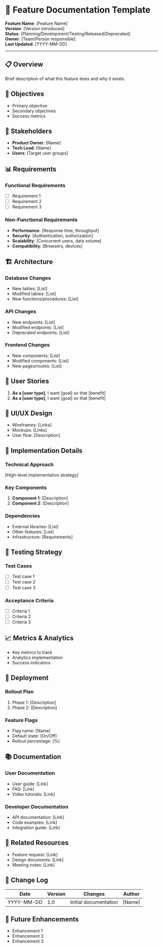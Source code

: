 # 🚀 Feature Documentation Template

**Feature Name**: [Feature Name]  
**Version**: [Version introduced]  
**Status**: [Planning/Development/Testing/Released/Deprecated]  
**Owner**: [Team/Person responsible]  
**Last Updated**: [YYYY-MM-DD]

---

## 📋 Overview
Brief description of what this feature does and why it exists.

## 🎯 Objectives
- Primary objective
- Secondary objectives
- Success metrics

## 👥 Stakeholders
- **Product Owner**: [Name]
- **Tech Lead**: [Name]
- **Users**: [Target user groups]

## 📊 Requirements

### Functional Requirements
- [ ] Requirement 1
- [ ] Requirement 2
- [ ] Requirement 3

### Non-Functional Requirements
- **Performance**: [Response time, throughput]
- **Security**: [Authentication, authorization]
- **Scalability**: [Concurrent users, data volume]
- **Compatibility**: [Browsers, devices]

## 🏗️ Architecture

### Database Changes
- New tables: [List]
- Modified tables: [List]
- New functions/procedures: [List]

### API Changes
- New endpoints: [List]
- Modified endpoints: [List]
- Deprecated endpoints: [List]

### Frontend Changes
- New components: [List]
- Modified components: [List]
- New pages/routes: [List]

## 📖 User Stories
1. **As a [user type]**, I want [goal] so that [benefit]
2. **As a [user type]**, I want [goal] so that [benefit]

## 🎨 UI/UX Design
- Wireframes: [Links]
- Mockups: [Links]
- User flow: [Description]

## 🔧 Implementation Details

### Technical Approach
[High-level implementation strategy]

### Key Components
1. **Component 1**: [Description]
2. **Component 2**: [Description]

### Dependencies
- External libraries: [List]
- Other features: [List]
- Infrastructure: [Requirements]

## 🧪 Testing Strategy

### Test Cases
- [ ] Test case 1
- [ ] Test case 2
- [ ] Test case 3

### Acceptance Criteria
- [ ] Criteria 1
- [ ] Criteria 2
- [ ] Criteria 3

## 📈 Metrics & Analytics
- Key metrics to track
- Analytics implementation
- Success indicators

## 🚀 Deployment

### Rollout Plan
1. Phase 1: [Description]
2. Phase 2: [Description]

### Feature Flags
- Flag name: [Name]
- Default state: [On/Off]
- Rollout percentage: [%]

## 📚 Documentation

### User Documentation
- User guide: [Link]
- FAQ: [Link]
- Video tutorials: [Link]

### Developer Documentation
- API documentation: [Link]
- Code examples: [Link]
- Integration guide: [Link]

## 🔗 Related Resources
- Feature request: [Link]
- Design documents: [Link]
- Meeting notes: [Link]

## 📝 Change Log
| Date | Version | Changes | Author |
|------|---------|---------|--------|
| YYYY-MM-DD | 1.0 | Initial documentation | [Name] |

## 🎯 Future Enhancements
- Enhancement 1
- Enhancement 2
- Enhancement 3